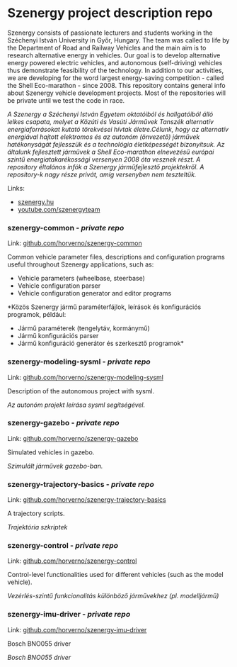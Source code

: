 # Szenergy project description repo
Szenergy consists of passionate lecturers and students working in the Széchenyi István University in Győr, Hungary. The team was called to life by the Department of Road and Railway Vehicles and the main aim is to research alternative energy in vehicles. Our goal is to develop alternative energy powered electric vehicles, and autonomous (self-driving) vehicles thus demonstrate feasibility of the technology. In addition to our activities, we are developing for the word largest energy-saving competition - called the Shell Eco-marathon - since 2008.
This repository contains general info about Szenergy vehicle development projects. Most of the repositories will be private until we test the code in race.

*A Szenergy a Széchenyi István Egyetem oktatóiból és hallgatóiból álló lelkes csapata, melyet a Közúti és Vasúti Járművek Tanszék alternatív energiaforrásokat kutató törekvései hívtak életre.Célunk, hogy az alternatív energiával hajtott elektromos és az autonóm (önvezető) járművek hatékonyságát fejlesszük és a technológia életképességét bizonyítsuk. Az általunk fejlesztett járművek a Shell Eco-marathon elnevezésű európai szintű energiatakarékossági versenyen 2008 óta vesznek részt.
A repository éltalános infók a Szenergy járműfejlesztő projektekről. A repository-k nagy része privát, amíg versenyben nem teszteltük.*

Links:
- [szenergy.hu](https://szenergy.hu/)
- [youtube.com/szenergyteam](https://www.youtube.com/szenergyteam)



### szenergy-common - *private repo*
Link: [github.com/horverno/szenergy-common](https://github.com/horverno/szenergy-common)

Common vehicle parameter files, descriptions and configuration programs useful throughout Szenergy applications, such as:
- Vehicle parameters (wheelbase, steerbase)
- Vehicle configuration parser
- Vehicle configuration generator and editor programs

*Közös Szenergy  jármű paraméterfájlok, leírások és konfigurációs programok, például:
- Jármű paraméterek (tengelytáv, kormánymű)
- Jármű konfigurációs parser
- Jármű konfiguráció generátor és szerkesztő programok*

### szenergy-modeling-sysml - *private repo*
Link: [github.com/horverno/szenergy-modeling-sysml](https://github.com/horverno/szenergy-modeling-sysml)

Description of the autonomous project with sysml.

*Az autonóm projekt leírása sysml segítségével.*
 
### szenergy-gazebo - *private repo*
Link: [github.com/horverno/szenergy-gazebo](https://github.com/horverno/szenergy-gazebo)

Simulated vehicles in gazebo.

*Szimulált járművek gazebo-ban.*
 
### szenergy-trajectory-basics - *private repo*
Link: [github.com/horverno/szenergy-trajectory-basics](https://github.com/horverno/szenergy-trajectory-basics)

A trajectory scripts.

*Trajektória szkriptek*


### szenergy-control - *private repo*
Link: [github.com/horverno/szenergy-control](https://github.com/horverno/szenergy-control)

Control-level functionalities used for different vehicles (such as the model vehicle).

*Vezérlés-szintű funkcionalitás különböző járművekhez (pl. modelljármű)*
 
### szenergy-imu-driver - *private repo*
Link: [github.com/horverno/szenergy-imu-driver](https://github.com/horverno/szenergy-imu-driver)

Bosch BNO055 driver

*Bosch BNO055 driver* 


